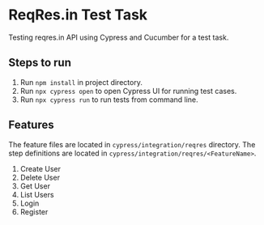 # ReqRes.in Test Task

Testing reqres.in API using Cypress and Cucumber for a test task.

## Steps to run

1. Run `npm install` in project directory.
2. Run `npx cypress open` to open Cypress UI for running test cases.
3. Run `npx cypress run` to run tests from command line.

## Features
The feature files are located in `cypress/integration/reqres` directory.
The step definitions are located in `cypress/integration/reqres/<FeatureName>`.

1. Create User
2. Delete User
3. Get User
4. List Users
5. Login
6. Register
